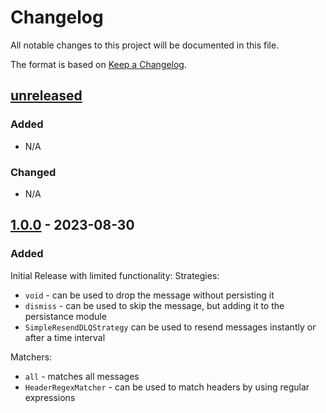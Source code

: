 # Changelog
All notable changes to this project will be documented in this file.

The format is based on [Keep a Changelog](https://keepachangelog.com/en/1.0.0/).

## [unreleased]
### Added
- N/A

### Changed
- N/A 

## [1.0.0] - 2023-08-30
### Added
Initial Release with limited functionality:
Strategies:
- `void` - can be used to drop the message without persisting it
- `dismiss` - can be used to skip the message, but adding it to the persistance module
- `SimpleResendDLQStrategy` can be used to resend messages instantly or after a time interval

Matchers:
- `all` - matches all messages
- `HeaderRegexMatcher` - can be used to match headers by using regular expressions

[Unreleased]: https://github.com/irori-ab/dlqman/compare/v1.0.0...HEAD
[1.0.0]: https://github.com/irori-ab/v/releases/tag/v1.0.0

